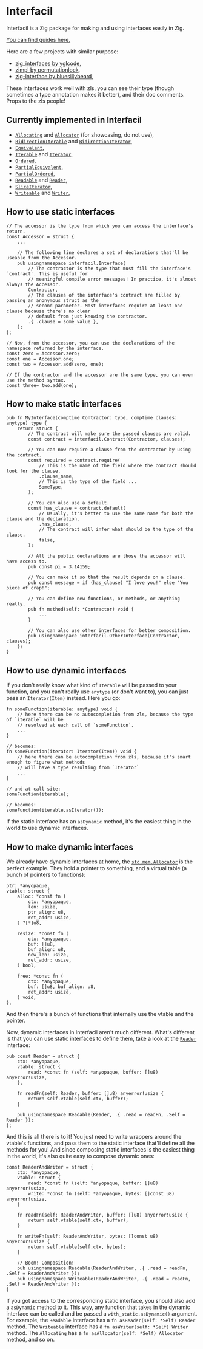 # Interfacil

Interfacil is a Zig package for making and using interfaces easily in Zig.

[You can find guides here.](src/guides)

Here are a few projects with similar purpose:

- [zig_interfaces by yglcode](https://github.com/yglcode/zig_interfaces),
- [zimpl by permutationlock](https://github.com/permutationlock/zimpl),
- [zig-interface by bluesillybeard](https://github.com/bluesillybeard/zig-interface),

These interfaces work well with zls, you can see their type (though sometimes a type annotation 
makes it better), and their doc comments. Props to the zls people!

## Currently implemented in Interfacil

- [`Allocating`](https://github.com/Dok8tavo/Interfacil/blob/2f73d24eadc19821d77566744984a1e7ee060558/src/mem.zig#L4C1-L425C2) and [`Allocator`](https://github.com/Dok8tavo/Interfacil/blob/2f73d24eadc19821d77566744984a1e7ee060558/src/mem.zig#L428C1-L472C3) (for showcasing, do not use),
- [`BidirectionIterable`](https://github.com/Dok8tavo/Interfacil/blob/2f73d24eadc19821d77566744984a1e7ee060558/src/iteration.zig#L67C1-L114C2) and [`BidirectionIterator`](https://github.com/Dok8tavo/Interfacil/blob/2f73d24eadc19821d77566744984a1e7ee060558/src/iteration.zig#L116C1-L147C2),
- [`Equivalent`](https://github.com/Dok8tavo/Interfacil/blob/2f73d24eadc19821d77566744984a1e7ee060558/src/comparison/equivalent.zig#L85C1-L414C2),
- [`Iterable`](https://github.com/Dok8tavo/Interfacil/blob/2f73d24eadc19821d77566744984a1e7ee060558/src/iteration.zig#L3C1-L38C2) and [`Iterator`](https://github.com/Dok8tavo/Interfacil/blob/2f73d24eadc19821d77566744984a1e7ee060558/src/iteration.zig#L40C1-L65C2),
- [`Ordered`](https://github.com/Dok8tavo/Interfacil/blob/2f73d24eadc19821d77566744984a1e7ee060558/src/comparison/ordered.zig#L19C1-L98C2),
- [`PartialEquivalent`](https://github.com/Dok8tavo/Interfacil/blob/2f73d24eadc19821d77566744984a1e7ee060558/src/comparison/equivalent.zig#L560C1-L766C2),
- [`PartialOrdered`](https://github.com/Dok8tavo/Interfacil/blob/2f73d24eadc19821d77566744984a1e7ee060558/src/comparison/ordered.zig#L144C1-L177C2),
- [`Readable`](https://github.com/Dok8tavo/Interfacil/blob/2f73d24eadc19821d77566744984a1e7ee060558/src/io.zig#L9C1-L306C2) and [`Reader`](https://github.com/Dok8tavo/Interfacil/blob/2f73d24eadc19821d77566744984a1e7ee060558/src/io.zig#L308C1-L319C3),
- [`SliceIterator`](https://github.com/Dok8tavo/Interfacil/blob/2f73d24eadc19821d77566744984a1e7ee060558/src/iteration.zig#L149C1-L174C2),
- [`Writeable`](https://github.com/Dok8tavo/Interfacil/blob/2f73d24eadc19821d77566744984a1e7ee060558/src/io.zig#L322C1-L390C2) and [`Writer`](https://github.com/Dok8tavo/Interfacil/blob/2f73d24eadc19821d77566744984a1e7ee060558/src/io.zig#L392C1-L406C3),

## How to use static interfaces

```zig
// The accessor is the type from which you can access the interface's return.
const Accessor = struct {
    ...

    // The following line declares a set of declarations that'll be useable from the Accessor.
    pub usingnamespace interfacil.Interface(
        // The contractor is the type that must fill the interface's `contract`. This is useful for
        // meaningful compile error messages! In practice, it's almost always the Accessor.
        Contractor,
        // The clauses of the interface's contract are filled by passing an anonymous struct as the
        // second parameter. Most interfaces require at least one clause because there's no clear
        // default from just knowing the contractor.
        .{ .clause = some_value },
    );
};

// Now, from the accessor, you can use the declarations of the namespace returned by the interface.
const zero = Accessor.zero;
const one = Accessor.one;
const two = Accessor.add(zero, one);

// If the contractor and the accessor are the same type, you can even use the method syntax.
const three= two.add(one);
```

## How to make static interfaces

```zig
pub fn MyInterface(comptime Contractor: type, comptime clauses: anytype) type {
    return struct {
        // The contract will make sure the passed clauses are valid.
        const contract = interfacil.Contract(Contractor, clauses);

        // You can now require a clause from the contractor by using the contract.
        const required = contract.require(
            // This is the name of the field where the contract should look for the clause.
            .clause_name,
            // This is the type of the field ...
            SomeType,
        );

        // You can also use a default.
        const has_clause = contract.default(
            // Usually, it's better to use the same name for both the clause and the declaration.
            .has_clause,
            // The contract will infer what should be the type of the clause.
            false,
        );

        // All the public declarations are those the accessor will have access to.
        pub const pi = 3.14159;

        // You can make it so that the result depends on a clause.
        pub const message = if (has_clause) "I love you!" else "You piece of crap!";

        // You can define new functions, or methods, or anything really.
        pub fn method(self: *Contractor) void {
            ...
        }

        // You can also use other interfaces for better composition.
        pub usingnamespace interfacil.OtherInterface(Contractor, clauses);
    };
}
```

## How to use dynamic interfaces

If you don't really know what kind of `Iterable` will be passed to your function, and you can't really use `anytype` (or don't want to), you can just pass an `Iterator(Item)` instead. Here you go:

```zig
fn someFunction(iterable: anytype) void {
    // here there can be no autocompletion from zls, because the type of `iterable` will be 
    // resolved at each call of `someFunction`.
    ...
}

// becomes:
fn someFunction(iterator: Iterator(Item)) void {
    // here there can be autocompletion from zls, because it's smart enough to figure what methods
    // will have a type resulting from `Iterator`
    ...
}

// and at call site:
someFunction(iterable);

// becomes:
someFunction(iterable.asIterator());
```

If the static interface has an `asDynamic` method, it's the easiest thing in the world to use dynamic interfaces.


## How to make dynamic interfaces

We already have dynamic interfaces at home, the [`std.mem.Allocator`](https://github.com/ziglang/zig/blob/master/lib/std/mem/Allocator.zig) is the perfect example. They hold a pointer to something, and a virtual table (a bunch of pointers to functions):

```zig
ptr: *anyopaque,
vtable: struct {
    alloc: *const fn (
        ctx: *anyopaque,
        len: usize,
        ptr_align: u8,
        ret_addr: usize,
    ) ?[*]u8,

    resize: *const fn (
        ctx: *anyopaque,
        buf: []u8,
        buf_align: u8,
        new_len: usize,
        ret_addr: usize,
    ) bool,

    free: *const fn (
        ctx: *anyopaque,
        buf: []u8, buf_align: u8,
        ret_addr: usize,
    ) void,
},
```

And then there's a bunch of functions that internally use the vtable and the pointer. 

Now, dynamic interfaces in Interfacil aren't much different. What's different is that you can use static interfaces to define them, take a look at the [`Reader`](https://github.com/Dok8tavo/Interfacil/blob/main/src/io.zig) interface:

```zig
pub const Reader = struct {
    ctx: *anyopaque,
    vtable: struct {
        read: *const fn (self: *anyopaque, buffer: []u8) anyerror!usize,
    },

    fn readFn(self: Reader, buffer: []u8) anyerror!usize {
        return self.vtable(self.ctx, buffer);
    }

    pub usingnamespace Readable(Reader, .{ .read = readFn, .Self = Reader });
};
```

And this is all there is to it! You just need to write wrappers around the vtable's functions, and pass them to the static interface that'll define all the methods for you! And since composing static interfaces is the easiest thing in the world, it's also quite easy to compose dynamic ones:

```zig
const ReaderAndWriter = struct {
    ctx: *anyopaque,
    vtable: struct {
        read: *const fn (self: *anyopaque, buffer: []u8) anyerror!usize,
        write: *const fn (self: *anyopaque, bytes: []const u8) anyerror!usize,
    }

    fn readFn(self: ReaderAndWriter, buffer: []u8) anyerror!usize {
        return self.vtable(self.ctx, buffer);
    }

    fn writeFn(self: ReaderAndWriter, bytes: []const u8) anyerror!usize {
        return self.vtable(self.ctx, bytes);
    }

    // Boom! Composition!
    pub usingnamespace Readable(ReaderAndWriter, .{ .read = readFn, .Self = ReaderAndWriter });
    pub usingnamespace Writeable(ReaderAndWriter, .{ .read = readFn, .Self = ReaderAndWriter });
}
```

If you got access to the corresponding static interface, you should also add a `asDynamic` method to it. This way, any function that takes in the dynamic interface can be called and be passed a `with_static.asDynamic()` argument. For example, the `Readable` interface has a `fn asReader(self: *Self) Reader` method. The `Writeable` interface has a `fn asWriter(self: *Self) Writer` method. The `Allocating` has a `fn asAllocator(self: *Self) Allocator` method, and so on.
